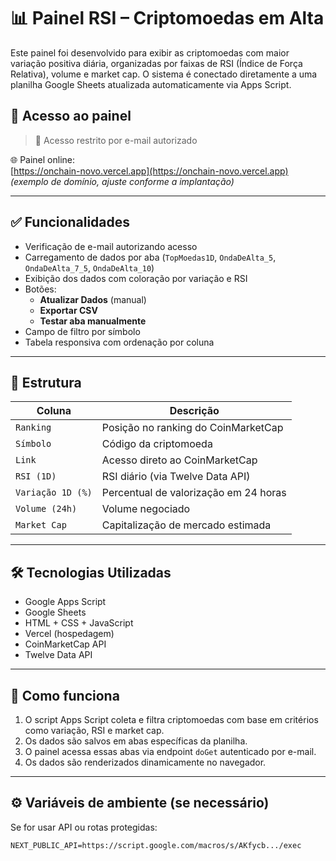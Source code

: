 # 📊 Painel RSI – Criptomoedas em Alta

Este painel foi desenvolvido para exibir as criptomoedas com maior variação positiva diária, organizadas por faixas de RSI (Índice de Força Relativa), volume e market cap. O sistema é conectado diretamente a uma planilha Google Sheets atualizada automaticamente via Apps Script.

## 🔗 Acesso ao painel

> 🔐 Acesso restrito por e-mail autorizado

🌐 Painel online:  
[https://onchain-novo.vercel.app](https://onchain-novo.vercel.app) *(exemplo de domínio, ajuste conforme a implantação)*

---

## ✅ Funcionalidades

- Verificação de e-mail autorizando acesso
- Carregamento de dados por aba (`TopMoedas1D`, `OndaDeAlta_5`, `OndaDeAlta_7_5`, `OndaDeAlta_10`)
- Exibição dos dados com coloração por variação e RSI
- Botões:
  - **Atualizar Dados** (manual)
  - **Exportar CSV**
  - **Testar aba manualmente**
- Campo de filtro por símbolo
- Tabela responsiva com ordenação por coluna

---

## 📁 Estrutura

| Coluna             | Descrição                                  |
|--------------------|---------------------------------------------|
| `Ranking`          | Posição no ranking do CoinMarketCap         |
| `Símbolo`          | Código da criptomoeda                       |
| `Link`             | Acesso direto ao CoinMarketCap              |
| `RSI (1D)`         | RSI diário (via Twelve Data API)            |
| `Variação 1D (%)`  | Percentual de valorização em 24 horas       |
| `Volume (24h)`     | Volume negociado                            |
| `Market Cap`       | Capitalização de mercado estimada           |

---

## 🛠️ Tecnologias Utilizadas

- Google Apps Script
- Google Sheets
- HTML + CSS + JavaScript
- Vercel (hospedagem)
- CoinMarketCap API
- Twelve Data API

---

## 🧪 Como funciona

1. O script Apps Script coleta e filtra criptomoedas com base em critérios como variação, RSI e market cap.
2. Os dados são salvos em abas específicas da planilha.
3. O painel acessa essas abas via endpoint `doGet` autenticado por e-mail.
4. Os dados são renderizados dinamicamente no navegador.

---

## ⚙️ Variáveis de ambiente (se necessário)

Se for usar API ou rotas protegidas:

```env
NEXT_PUBLIC_API=https://script.google.com/macros/s/AKfycb.../exec
